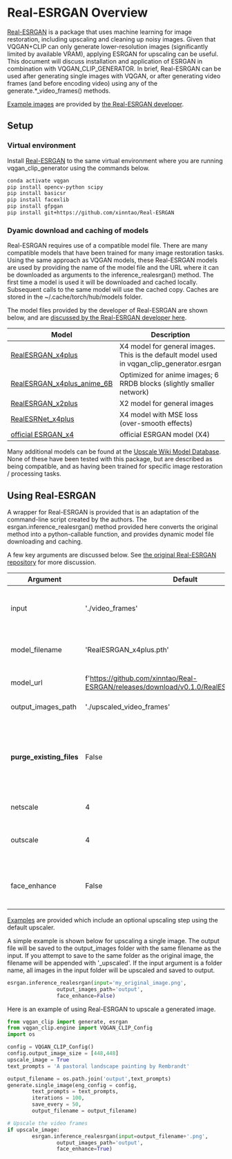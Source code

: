 # Real-ESRGAN Overview

[Real-ESRGAN](https://github.com/xinntao/Real-ESRGAN) is a package that uses machine learning for image restoration, including upscaling and cleaning up noisy images. Given that VQGAN+CLIP can only generate lower-resolution images (significantly limited by available VRAM), applying ESRGAN for upscaling can be useful. This document will discuss installation and application of ESRGAN in combination with VQGAN_CLIP_GENERATOR. In brief, Real-ESRGAN can be used after generating single images with VQGAN, or after generating video frames (and before encoding video) using any of the generate.*_video_frames() methods.


[Example images](https://github.com/xinntao/Real-ESRGAN/blob/master/README.md#book-real-esrgan-training-real-world-blind-super-resolution-with-pure-synthetic-data) are provided by [the Real-ESRGAN developer](https://github.com/xinntao/Real-ESRGAN).

## Setup
### Virtual environment
Install [Real-ESRGAN](https://github.com/xinntao/Real-ESRGAN) to the same virtual environment where you are running vqgan_clip_generator using the commands below.

```sh
conda activate vqgan
pip install opencv-python scipy
pip install basicsr
pip install facexlib
pip install gfpgan
pip install git+https://github.com/xinntao/Real-ESRGAN
```

### Dyamic download and caching of models

Real-ESRGAN requires use of a compatible model file. There are many compatible models that have been trained for many image restoration tasks. Using the same approach as VQGAN models, these Real-ESRGAN models are used by providing the name of the model file and the URL where it can be downloaded as arguments to the inference_realesrgan() method. The first time a model is used it will be downloaded and cached locally. Subsequent calls to the same model will use the cached copy. Caches are stored in the ~/.cache/torch/hub/models folder.

The model files provided by the developer of Real-ESRGAN are shown below, and are [discussed by the Real-ESRGAN developer here](https://github.com/xinntao/Real-ESRGAN#european_castle-model-zoo).

|Model|Description|
|---------|---------|
|[RealESRGAN_x4plus](https://github.com/xinntao/Real-ESRGAN/releases/download/v0.1.0/RealESRGAN_x4plus.pth)|X4 model for general images. This is the default model used in vqgan_clip_generator.esrgan|
|[RealESRGAN_x4plus_anime_6B](https://github.com/xinntao/Real-ESRGAN/releases/download/v0.2.2.4/RealESRGAN_x4plus_anime_6B.pth)|Optimized for anime images; 6 RRDB blocks (slightly smaller network)|
|[RealESRGAN_x2plus](https://github.com/xinntao/Real-ESRGAN/releases/download/v0.2.1/RealESRGAN_x2plus.pth)|X2 model for general images|
|[RealESRNet_x4plus](https://github.com/xinntao/Real-ESRGAN/releases/download/v0.1.1/RealESRNet_x4plus.pth)|X4 model with MSE loss (over-smooth effects)|
|[official ESRGAN_x4](https://github.com/xinntao/Real-ESRGAN/releases/download/v0.1.1/ESRGAN_SRx4_DF2KOST_official-ff704c30.pth)|official ESRGAN model (X4)|

Many additional models can be found at the [Upscale Wiki Model Database](https://upscale.wiki/wiki/Model_Database). None of these have been tested with this package, but are described as being compatible, and as having been trained for specific image restoration / processing tasks.

## Using Real-ESRGAN
A wrapper for Real-ESRGAN is provided that is an adaptation of the command-line script created by the authors. The esrgan.inference_realesrgan() method provided here converts the original method into a python-callable function, and provides dynamic model file downloading and caching.

A few key arguments are discussed below. See [the original Real-ESRGAN repository](https://github.com/xinntao/Real-ESRGAN) for more discussion.

|Argument|Default|Discussion|
|--------|-------|----------|
|input|'./video_frames'|Path to the image file or folder to upscale. If a folder is passed, all images in the folder will be processed.|
|model_filename|'RealESRGAN_x4plus.pth'|The Real-ESRGAN compatible model file to be used. If not cached, it will be downloaded.|
|model_url|f'https://github.com/xinntao/Real-ESRGAN/releases/download/v0.1.0/RealESRGAN_x4plus.pth'| The URL to download the model from if it is not cached.|
|output_images_path|'./upscaled_video_frames'| Location to save output images.|
|**purge_existing_files**|False|If true, ***all files in the output_images_path folder will be deleted*** before new images are created. This is useful when processing exported frames from a restyle video. Do not use this on your ./outputs folder!|
|netscale|4|Upsample scale factor of the network.|
|outscale|4|The final upsampling scale of the image. It's not clear to me the difference between these two arguments.|
|face_enhance|False|Use GFPGAN to enhance faces, while also upsampling using the model selected in model_filename/model_url.|

[Examples](https://github.com/rkhamilton/vqgan-clip-generator/tree/main/examples) are provided which include an optional upscaling step using the default upscaler. 

A simple example is shown below for upscaling a single image. The output file will be saved to the output_images folder with the same filename as the input. If you attempt to save to the same folder as the original image, the filename will be appended with '_upscaled'. If the input argument is a folder name, all images in the input folder will be upscaled and saved to output.
```python
esrgan.inference_realesrgan(input='my_original_image.png',
                output_images_path='output',
                face_enhance=False)
```
Here is an example of using Real-ESRGAN to upscale a generated image.
```python
from vqgan_clip import generate, esrgan
from vqgan_clip.engine import VQGAN_CLIP_Config
import os

config = VQGAN_CLIP_Config()
config.output_image_size = [448,448]
upscale_image = True
text_prompts = 'A pastoral landscape painting by Rembrandt'

output_filename = os.path.join('output',text_prompts)
generate.single_image(eng_config = config,
        text_prompts = text_prompts,
        iterations = 100,
        save_every = 50,
        output_filename = output_filename)

# Upscale the video frames
if upscale_image:
        esrgan.inference_realesrgan(input=output_filename+'.png',
                output_images_path='output',
                face_enhance=True)
```